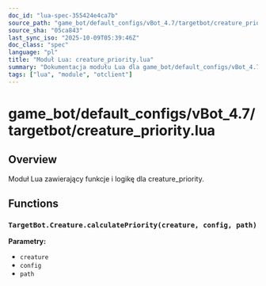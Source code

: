 ```yaml
---
doc_id: "lua-spec-355424e4ca7b"
source_path: "game_bot/default_configs/vBot_4.7/targetbot/creature_priority.lua"
source_sha: "05ca843"
last_sync_iso: "2025-10-09T05:39:46Z"
doc_class: "spec"
language: "pl"
title: "Moduł Lua: creature_priority.lua"
summary: "Dokumentacja modułu Lua dla game_bot/default_configs/vBot_4.7/targetbot/creature_priority.lua"
tags: ["lua", "module", "otclient"]
---
```


# game_bot/default_configs/vBot_4.7/targetbot/creature_priority.lua

## Overview

Moduł Lua zawierający funkcje i logikę dla creature_priority.

## Functions

### `TargetBot.Creature.calculatePriority(creature, config, path)`

**Parametry:**

- `creature`
- `config`
- `path`
